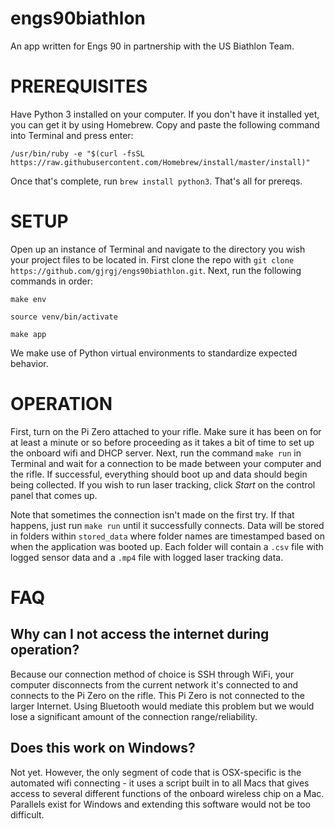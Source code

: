 # engs90biathlon
An app written for Engs 90 in partnership with the US Biathlon Team.

# PREREQUISITES
Have Python 3 installed on your computer. If you don't have it installed yet, you can get it by using Homebrew. Copy and paste the following command into Terminal and press enter:

`/usr/bin/ruby -e "$(curl -fsSL https://raw.githubusercontent.com/Homebrew/install/master/install)"`

Once that's complete, run `brew install python3`. That's all for prereqs.

# SETUP
Open up an instance of Terminal and navigate to the directory you wish your project files to be located in. First clone the repo with `git clone https://github.com/gjrgj/engs90biathlon.git`. Next, run the following commands in order:

`make env`

`source venv/bin/activate`

`make app`

We make use of Python virtual environments to standardize expected behavior.

# OPERATION
First, turn on the Pi Zero attached to your rifle. Make sure it has been on for at least a minute or so before proceeding as it takes a bit of time to set up the onboard wifi and DHCP server. Next, run the command `make run` in Terminal and wait for a connection to be made between your computer and the rifle. If successful, everything should boot up and data should begin being collected. If you wish to run laser tracking, click *Start* on the control panel that comes up.

Note that sometimes the connection isn't made on the first try. If that happens, just run `make run` until it successfully connects. Data will be stored in folders within `stored_data` where folder names are timestamped based on when the application was booted up. Each folder will contain a `.csv` file with logged sensor data and a `.mp4` file with logged laser tracking data.

# FAQ
## Why can I not access the internet during operation?
Because our connection method of choice is SSH through WiFi, your computer disconnects from the current network it's connected to and connects to the Pi Zero on the rifle. This Pi Zero is not connected to the larger Internet. Using Bluetooth would mediate this problem but we would lose a significant amount of the connection range/reliability.

## Does this work on Windows?
Not yet. However, the only segment of code that is OSX-specific is the automated wifi connecting - it uses a script built in to all Macs that gives access to several different functions of the onboard wireless chip on a Mac. Parallels exist for Windows and extending this software would not be too difficult.
